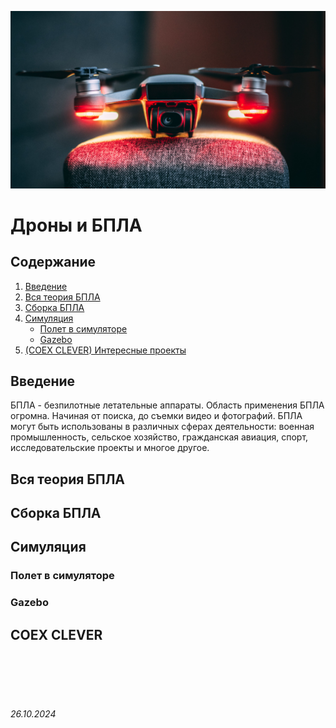 ![drone](../assets/drone.jpg)

# Дроны и БПЛА

## Содержание

1. [Введение](./Drone.md#введение)
2. [Вся теория БПЛА](./Drone.md#вся-теория-бпла)
3. [Сборка БПЛА](./Drone.md#сборка-бпла)
4. [Симуляция](./Drone.md#симуляция)
   - [Полет в симуляторе](./Drone.md#полет-в-симуляторе)
   - [Gazebo](./Drone.md#gazebo)
5. [(COEX CLEVER) Интересные проекты](./Drone.md#coex-clever)

## Введение

БПЛА - безпилотные летательные аппараты. Область применения БПЛА огромна. Начиная от поиска,  до съемки видео и фотографий. БПЛА могут быть использованы в различных сферах деятельности: военная промышленность, сельское хозяйство, гражданская авиация, спорт, исследовательские проекты и многое другое.



## Вся теория БПЛА

## Сборка БПЛА

## Симуляция

### Полет в симуляторе

### Gazebo

## COEX CLEVER



<br><br>
<br><br>

###### 26.10.2024